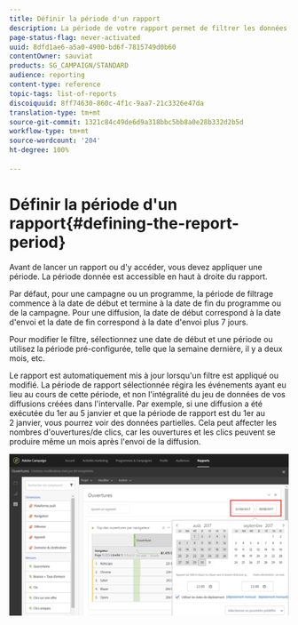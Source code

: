 ```yaml
---
title: Définir la période d'un rapport
description: La période de votre rapport permet de filtrer les données en fonction des dates choisies.
page-status-flag: never-activated
uuid: 8dfd1ae6-a5a0-4900-bd6f-7815749d0b60
contentOwner: sauviat
products: SG_CAMPAIGN/STANDARD
audience: reporting
content-type: reference
topic-tags: list-of-reports
discoiquuid: 8ff74630-860c-4f1c-9aa7-21c3326e47da
translation-type: tm+mt
source-git-commit: 1321c84c49de6d9a318bbc5bb8a0e28b332d2b5d
workflow-type: tm+mt
source-wordcount: '204'
ht-degree: 100%

---
```



# Définir la période d&#39;un rapport{#defining-the-report-period}

Avant de lancer un rapport ou d&#39;y accéder, vous devez appliquer une période. La période donnée est accessible en haut à droite du rapport.

Par défaut, pour une campagne ou un programme, la période de filtrage commence à la date de début et termine à la date de fin du programme ou de la campagne. Pour une diffusion, la date de début correspond à la date d&#39;envoi et la date de fin correspond à la date d&#39;envoi plus 7 jours.

Pour modifier le filtre, sélectionnez une date de début et une période ou utilisez la période pré-configurée, telle que la semaine dernière, il y a deux mois, etc.

Le rapport est automatiquement mis à jour lorsqu&#39;un filtre est appliqué ou modifié. La période de rapport sélectionnée régira les événements ayant eu lieu au cours de cette période, et non l&#39;intégralité du jeu de données de vos diffusions créées dans l&#39;intervalle. Par exemple, si une diffusion a été exécutée du 1er au 5 janvier et que la période de rapport est du 1er au 2 janvier, vous pourrez voir des données partielles. Cela peut affecter les nombres d&#39;ouvertures/de clics, car les ouvertures et les clics peuvent se produire même un mois après l&#39;envoi de la diffusion.

![](assets/campaign_reports_5.png)
